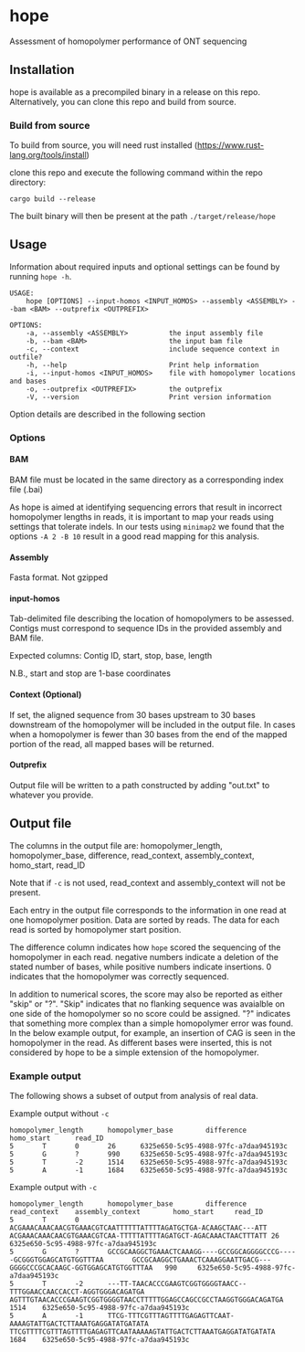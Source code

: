 # hope
Assessment of homopolymer performance of ONT sequencing

## Installation

hope is available as a precompiled binary in a release on this repo. Alternatively, you can clone this repo and build from source.

### Build from source

To build from source, you will need rust installed (https://www.rust-lang.org/tools/install)

clone this repo and execute the following command within the repo directory:

    cargo build --release
    
The built binary will then be present at the path `./target/release/hope`

## Usage

Information about required inputs and optional settings can be found by running `hope -h`.

    USAGE:
        hope [OPTIONS] --input-homos <INPUT_HOMOS> --assembly <ASSEMBLY> --bam <BAM> --outprefix <OUTPREFIX>

    OPTIONS:
        -a, --assembly <ASSEMBLY>          the input assembly file
        -b, --bam <BAM>                    the input bam file
        -c, --context                      include sequence context in outfile?
        -h, --help                         Print help information
        -i, --input-homos <INPUT_HOMOS>    file with homopolymer locations and bases
        -o, --outprefix <OUTPREFIX>        the outprefix
        -V, --version                      Print version information

Option details are described in the following section

### Options

#### BAM

BAM file must be located in the same directory as a corresponding index file (.bai)

As hope is aimed at identifying sequencing errors that result in incorrect homopolymer lengths in reads, it is important to map your reads using settings that tolerate indels. In our tests using `minimap2` we found that the options `-A 2 -B 10` result in a good read mapping for this analysis.

#### Assembly

Fasta format. Not gzipped

#### input-homos

Tab-delimited file describing the location of homopolymers to be assessed. Contigs must correspond to sequence IDs in the provided assembly and BAM file. 

Expected columns: Contig ID, start, stop, base, length

N.B., start and stop are 1-base coordinates

#### Context (Optional)

If set, the aligned sequence from 30 bases upstream to 30 bases downstream of the homopolymer will be included in the output file. In cases when a homopolymer is fewer than 30 bases from the end of the mapped portion of the read, all mapped bases will be returned.

#### Outprefix

Output file will be written to a path constructed by adding "out.txt" to whatever you provide.

## Output file

The columns in the output file are: homopolymer_length, homopolymer_base, difference, read_context, assembly_context, homo_start, read_ID

Note that if `-c` is not used, read_context and assembly_context will not be present.

Each entry in the output file corresponds to the information in one read at one homopolymer position. Data are sorted by reads. The data for each read is sorted by homopolymer start position.

The difference column indicates how `hope` scored the sequencing of the homopolymer in each read. negative numbers indicate a deletion of the stated number of bases, while positive numbers indicate insertions. 0 indicates that the homopolymer was correctly sequenced.

In addition to numerical scores, the score may also be reported as either "skip" or "?". "Skip" indicates that no flanking sequence was avaialble on one side of the homopolymer so no score could be assigned. "?" indicates that something more complex than a simple homopolymer error was found. In the below example output, for example, an insertion of CAG is seen in the homopolymer in the read. As different bases were inserted, this is not considered by hope to be a simple extension of the homopolymer.


### Example output

The following shows a subset of output from analysis of real data.

Example output without `-c`

    homopolymer_length      homopolymer_base        difference      homo_start      read_ID
    5       T       0       26      6325e650-5c95-4988-97fc-a7daa945193c
    5       G       ?       990     6325e650-5c95-4988-97fc-a7daa945193c
    5       T       -2      1514    6325e650-5c95-4988-97fc-a7daa945193c
    5       A       -1      1684    6325e650-5c95-4988-97fc-a7daa945193c
   
Example output with `-c`

    homopolymer_length      homopolymer_base        difference      read_context    assembly_context        homo_start     read_ID
    5       T       0       ACGAAACAAACAACGTGAAACGTCAATTTTTTATTTTAGATGCTGA-ACAAGCTAAC---ATT     ACGAAACAAACAACGTGAAACGTCAA-TTTTTATTTTAGATGCT-AGACAAACTAACTTTATT 26      6325e650-5c95-4988-97fc-a7daa945193c
    5       G       ?       GCCGCAAGGCTGAAACTCAAAGG----GCCGGCAGGGGCCCG-----GCGGGTGGAGCATGTGGTTTAA       GCCGCAAGGCTGAAACTCAAAGGAATTGACG---GGGGCCCGCACAAGC-GGTGGAGCATGTGGTTTAA   990     6325e650-5c95-4988-97fc-a7daa945193c
    5       T       -2      ---TT-TAACACCCGAAGTCGGTGGGGTAACC--TTTGGAACCAACCACCT-AGGTGGGACAGATGA         AGTTTGTAACACCCGAAGTCGGTGGGGTAACCTTTTTGGAGCCAGCCGCCTAAGGTGGGACAGATGA     1514    6325e650-5c95-4988-97fc-a7daa945193c
    5       A       -1      TTCG-TTTCGTTTAGTTTTGAGAGTTCAAT-AAAAGTATTGACTCTTAAATGAGGATATGATATA           TTCGTTTTCGTTTAGTTTTGAGAGTTCAATAAAAAGTATTGACTCTTAAATGAGGATATGATATA       1684    6325e650-5c95-4988-97fc-a7daa945193c




    

